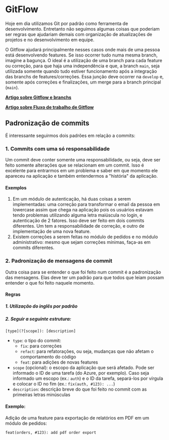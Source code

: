 # GitFlow

Hoje em dia utilizamos Git por padrão como ferramenta de desenvolvimento. Entretanto não seguimos algumas coisas que poderiam ser regras que ajudariam demais com organização de atualizações de projetos e no desenvolvimento em equipe.

O Gitflow ajudará principalmente nesses casos onde mais de uma pessoa está desenvolvendo features. Se isso ocorrer tudo numa mesma branch, imagine a bagunça. O ideal é a utilização de uma branch para cada feature ou correção, para que haja uma independência e que, a branch ```main```, seja utilizada somente quando tudo estiver funcionamento após a integração das branchs de features/correções. Essa junção deve ocorrer na ```develop``` e, somente após correções e finalizações, um merge para a branch principal (```main```).

**[Artigo sobre Gitflow e branchs](https://medium.com/trainingcenter/utilizando-o-fluxo-git-flow-e63d5e0d5e04)**

**[Artigo sobre Fluxo de trabalho de Gitflow](https://www.atlassian.com/br/git/tutorials/comparing-workflows/gitflow-workflow)**

## Padronização de commits

É interessante seguirmos dois padrões em relação a commits:

### 1. Commits com uma só responsabilidade

Um commit deve conter somente uma responsabilidade, ou seja, deve ser feito somente alterações que se relacionam em um commit. Isso é excelente para entrarmos em um problema e saber em que momento ele apareceu na aplicação e também entendermos a "história" da aplicação.

#### Exemplos

1. Em um módulo de autenticação, há duas coisas a serem implementadas: uma correção para transformar o email da pessoa em lowercase assim que chega na aplicação pois os usuários estavam tendo problemas utilizando alguma letra maiúscula no login, e autenticação de 2 fatores. Isso deve ser feito em dois commits diferentes. Um tem a responsabilidade de correção, e outro de implementação de uma nova feature.
2. Existem correções a serem feitas no módulo de pedidos e no módulo administrativo: mesmo que sejam correções mínimas, faça-as em commits diferentes.

### 2. Padronização de mensagens de commit

Outra coisa para se entender o que foi feito num commit é a padronização das mensagens. Elas deve ter um padrão para que todos que leiam possam entender o que foi feito naquele momento.

#### Regras

##### 1. Utilização do inglês por padrão

##### 2. Seguir a seguinte estrutura:

```[type](?[scope]): [description]```

- ```type```: o tipo do commit:
  - ```fix```: para correções
  - ```refact```: para refatorações, ou seja, mudanças que não afetam o comportamento do código
  - ```feat```: para adições de novas features
- ```scope``` (opcional): o escopo da aplicação que será afetado. Pode ser informado o ID de uma tarefa (do Azure, por exemplo). Caso seja informado um escopo (ex.: ```auth```) e o ID da tarefa, separá-los por vírgula e colocar o ID no fim (ex.: ```fix(auth, #123): ...```)
- ```description```: descrição breve do que foi feito no commit com as primeiras letras minúsculas

#### Exemplo:

Adição de uma feature para exportação de relatórios em PDF em um módulo de pedidos:

```feat(orders, #123): add pdf order export``` 
